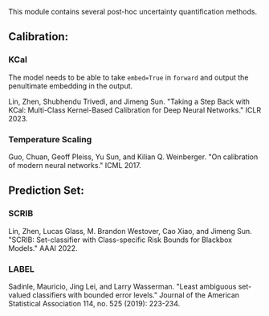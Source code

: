 This module contains several post-hoc uncertainty quantification methods.

## Calibration:

### KCal

The model needs to be able to take `embed=True` in `forward` and output the penultimate embedding in the output.

Lin, Zhen, Shubhendu Trivedi, and Jimeng Sun. 
"Taking a Step Back with KCal: Multi-Class Kernel-Based Calibration for Deep Neural Networks." 
ICLR 2023.

### Temperature Scaling

Guo, Chuan, Geoff Pleiss, Yu Sun, and Kilian Q. Weinberger. 
"On calibration of modern neural networks." 
ICML 2017.

## Prediction Set:

### SCRIB

Lin, Zhen, Lucas Glass, M. Brandon Westover, Cao Xiao, and Jimeng Sun. 
"SCRIB: Set-classifier with Class-specific Risk Bounds for Blackbox Models." 
AAAI 2022.

### LABEL

Sadinle, Mauricio, Jing Lei, and Larry Wasserman. 
"Least ambiguous set-valued classifiers with bounded error levels." 
Journal of the American Statistical Association 114, no. 525 (2019): 223-234.